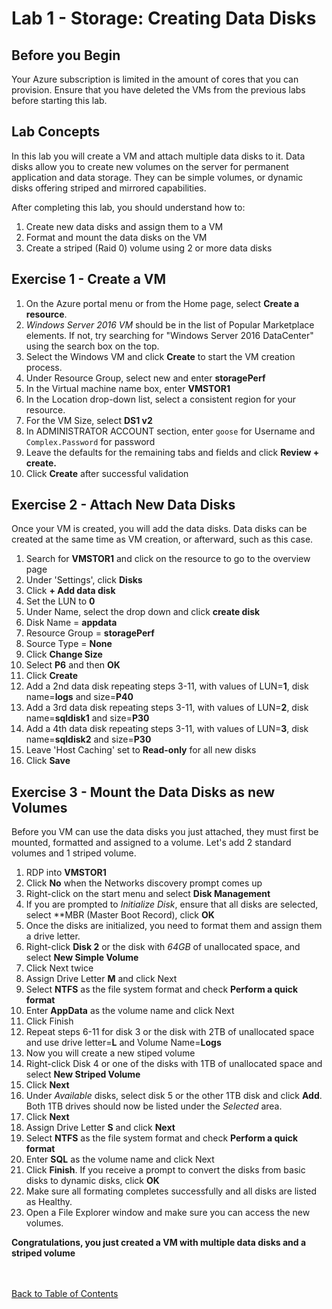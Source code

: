 # Lab 1 - Storage: Creating Data Disks


## Before you Begin

Your Azure subscription is limited in the amount of cores that you can provision.  Ensure that you have deleted the VMs from the previous labs before starting this lab. 


## Lab Concepts

In this lab you will create a VM and attach multiple data disks to it.  Data disks allow you to create new volumes on the server for permanent application and data storage.  They can be simple volumes, or dynamic disks offering striped and mirrored capabilities.  


After completing this lab, you should understand how to:
1. Create new data disks and assign them to a VM
2. Format and mount the data disks on the VM
3. Create a striped (Raid 0) volume using 2 or more data disks



## Exercise 1 - Create a VM 


1. On the Azure portal menu or from the Home page, select **Create a resource**.
2. *Windows Server 2016 VM* should be in the list of Popular Marketplace elements. If not, try searching for "Windows Server 2016 DataCenter" using the search box on the top.
3. Select the Windows VM and click **Create** to start the VM creation process.
4. Under Resource Group, select new and enter **storagePerf**
5. In the Virtual machine name box, enter **VMSTOR1**
6. In the Location drop-down list, select a consistent region for your resource.
7. For the VM Size, select **DS1 v2**
8. In ADMINISTRATOR ACCOUNT section, enter `goose` for Username and `Complex.Password` for password
9. Leave the defaults for the remaining tabs and fields and click **Review + create.**
10. Click **Create** after successful validation


## Exercise 2 - Attach New Data Disks
Once your VM is created, you will add the data disks. Data disks can be created at the same time as VM creation, or afterward, such as this case.

1. Search for **VMSTOR1** and click on the resource to go to the overview page
2. Under 'Settings', click **Disks**
3. Click **+ Add data disk**
4. Set the LUN to **0**
5. Under Name, select the drop down and click **create disk**
6. Disk Name = **appdata**
7. Resource Group = **storagePerf**
8. Source Type = **None**
9. Click **Change Size**
10. Select **P6** and then **OK**
11. Click **Create**
12. Add a 2nd data disk repeating steps 3-11, with values of LUN=**1**, disk name=**logs** and size=**P40**
13. Add a 3rd data disk repeating steps 3-11, with values of LUN=**2**, disk name=**sqldisk1** and size=**P30**
14. Add a 4th data disk repeating steps 3-11, with values of LUN=**3**, disk name=**sqldisk2** and size=**P30**
15. Leave 'Host Caching' set to **Read-only** for all new disks
16. Click **Save**


## Exercise 3 - Mount the Data Disks as new Volumes
Before you VM can use the data disks you just attached, they must first be mounted, formatted and assigned to a volume.  Let's add 2 standard volumes and 1 striped volume.

1. RDP into **VMSTOR1**
2. Click **No** when the Networks discovery prompt comes up
3. Right-click on the start menu and select **Disk Management**
4. If you are prompted to *Initialize Disk*, ensure that all disks are selected, select **MBR (Master Boot Record), click **OK**
5. Once the disks are initialized, you need to format them and assign them a drive letter.
6. Right-click **Disk 2** or the disk with *64GB* of unallocated space, and select **New Simple Volume**
7. Click Next twice
8. Assign Drive Letter **M** and click Next
9. Select **NTFS** as the file system format and check **Perform a quick format**
10. Enter **AppData** as the volume name and click Next
11. Click Finish
12. Repeat steps 6-11 for disk 3 or the disk with 2TB of unallocated space and use drive letter=**L** and Volume Name=**Logs**
13. Now you will create a new stiped volume
14. Right-click Disk 4 or one of the disks with 1TB of unallocated space and select **New Striped Volume**
15. Click **Next**
16. Under *Available* disks, select disk 5 or the other 1TB disk and click **Add**.  Both 1TB drives should now be listed under the *Selected* area.
17. Click **Next**
18. Assign Drive Letter **S** and click **Next**
19. Select **NTFS** as the file system format and check **Perform a quick format**
20. Enter **SQL** as the volume name and click Next
21. Click **Finish**.  If you receive a prompt to convert the disks from basic disks to dynamic disks, click **OK**
22. Make sure all formating completes successfully and all disks are listed as Healthy.
24. Open a File Explorer window and make sure you can access the new volumes.

**Congratulations, you just created a VM with multiple data disks and a striped volume**


<br></br>
[Back to Table of Contents](./index.md#5-azure-storage)